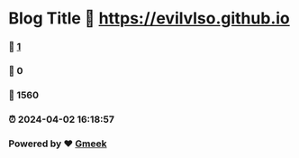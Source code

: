 # Blog Title :link: https://evilvlso.github.io 
### :page_facing_up: [1](https://evilvlso.github.io/tag.html) 
### :speech_balloon: 0 
### :hibiscus: 1560 
### :alarm_clock: 2024-04-02 16:18:57 
### Powered by :heart: [Gmeek](https://github.com/Meekdai/Gmeek)
